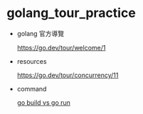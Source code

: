 # golang_tour_practice

- golang 官方導覽

    https://go.dev/tour/welcome/1

- resources

    https://go.dev/tour/concurrency/11

- command

    [go build vs go run](https://blog.devgenius.io/go-build-vs-go-run-baa3da9715cc)